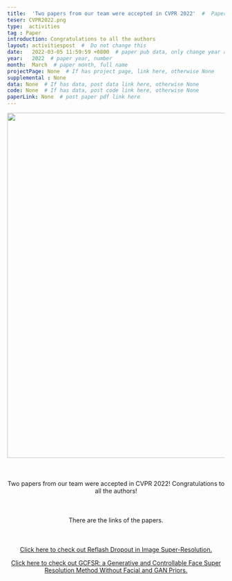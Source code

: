 ```yaml
---
title:  'Two papers from our team were accepted in CVPR 2022'  #  Paper title, covered by ''
teser: CVPR2022.png
type:  activities
tag : Paper
introduction: Congratulations to all the authors
layout: activitiespost  #  Do not change this
date:   2022-03-05 11:59:59 +0800  # paper pub data, only change year and month according to this format
year:   2022  # paper year, number
month:  March  # paper month, full name
projectPage: None  # If has project page, link here, otherwise None
supplemental : None
data: None  # If has data, post data link here, otherwise None
code: None  # If has data, post code link here, otherwise None
paperLink: None  # post paper pdf link here
---
```


<center><img src="http://xpixel.group/images/activities/CVPR2022.png" width = "800" height = "auto"  /></center>

&nbsp;
&nbsp;
<center>
<p style="font-size:20px;width:100%;text-align:left" >

Two papers from our team were accepted in CVPR 2022! Congratulations to all the authors!

</p>
</center>
&nbsp;

<center>
<p style="font-size:20px;width:100%;text-align:left" >

There are the links of the papers.

</p>
</center>
&nbsp;


<center>
<p style="font-size:20px;width:100%;text-align:left" >

<a href="http://xpixel.group/2021/12/22/Reflash-Dropout-in-Image-Super-Resolution.html"><font class="text-primary">Click here to check out Reflash Dropout in Image Super-Resolution.</font></a>
<br>

<a href="http://xpixel.group/2022/03/01/GCFSR.html"><font class="text-primary">Click here to check out GCFSR: a Generative and Controllable Face Super Resolution Method Without Facial and GAN Priors.</font></a>
<br>

</center>
